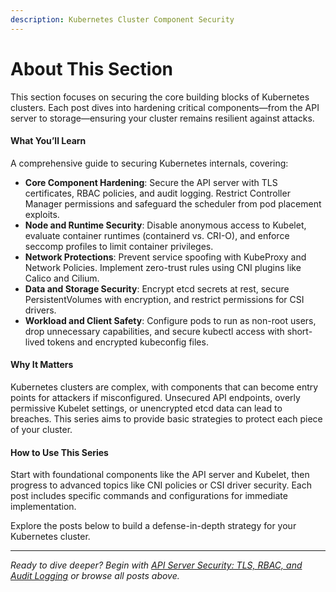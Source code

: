 ```yaml
---
description: Kubernetes Cluster Component Security
---
```


# About This Section

This section focuses on securing the core building blocks of Kubernetes clusters. Each post dives into hardening critical components—from the API server to storage—ensuring your cluster remains resilient against attacks.

#### **What You’ll Learn**

A comprehensive guide to securing Kubernetes internals, covering:

* **Core Component Hardening**: Secure the API server with TLS certificates, RBAC policies, and audit logging. Restrict Controller Manager permissions and safeguard the scheduler from pod placement exploits.
* **Node and Runtime Security**: Disable anonymous access to Kubelet, evaluate container runtimes (containerd vs. CRI-O), and enforce seccomp profiles to limit container privileges.
* **Network Protections**: Prevent service spoofing with KubeProxy and Network Policies. Implement zero-trust rules using CNI plugins like Calico and Cilium.
* **Data and Storage Security**: Encrypt etcd secrets at rest, secure PersistentVolumes with encryption, and restrict permissions for CSI drivers.
* **Workload and Client Safety**: Configure pods to run as non-root users, drop unnecessary capabilities, and secure kubectl access with short-lived tokens and encrypted kubeconfig files.

#### **Why It Matters**

Kubernetes clusters are complex, with components that can become entry points for attackers if misconfigured. Unsecured API endpoints, overly permissive Kubelet settings, or unencrypted etcd data can lead to breaches. This series aims to provide basic strategies to protect each piece of your cluster.

#### **How to Use This Series**

Start with foundational components like the API server and Kubelet, then progress to advanced topics like CNI policies or CSI driver security. Each post includes specific commands and configurations for immediate implementation.

Explore the posts below to build a defense-in-depth strategy for your Kubernetes cluster.

***

_Ready to dive deeper? Begin with_ [_API Server Security: TLS, RBAC, and Audit Logging_](https://chat.deepseek.com/a/chat/s/link) _or browse all posts above._

